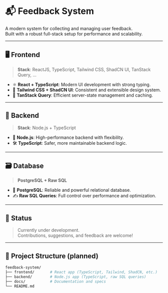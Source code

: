 # 📬 Feedback System

A modern system for collecting and managing user feedback.  
Built with a robust full-stack setup for performance and scalability.

---

## 🖥️ Frontend

> **Stack**: ReactJS, TypeScript, Tailwind CSS, ShadCN UI, TanStack Query, ...

-   ⚛️ **React + TypeScript**: Modern UI development with strong typing.
-   🎨 **Tailwind CSS + ShadCN UI**: Consistent and extensible design system.
-   🔁 **TanStack Query**: Efficient server-state management and caching.

---

## 🧠 Backend

> **Stack**: Node.js + TypeScript

-   🚀 **Node.js**: High-performance backend with flexibility.
-   🛠️ **TypeScript**: Safer, more maintainable backend logic.

---

## 🗃️ Database

> **PostgreSQL + Raw SQL**

-   🐘 **PostgreSQL**: Reliable and powerful relational database.
-   ✍️ **Raw SQL Queries**: Full control over performance and optimization.

---

## 🚧 Status

> Currently under development.  
> Contributions, suggestions, and feedback are welcome!

---

## 📁 Project Structure (planned)

```bash
feedback-system/
├── frontend/       # React app (TypeScript, Tailwind, ShadCN, etc.)
├── backend/        # Node.js app (TypeScript, raw SQL queries)
├── docs/           # Documentation and specs
└── README.md
```
